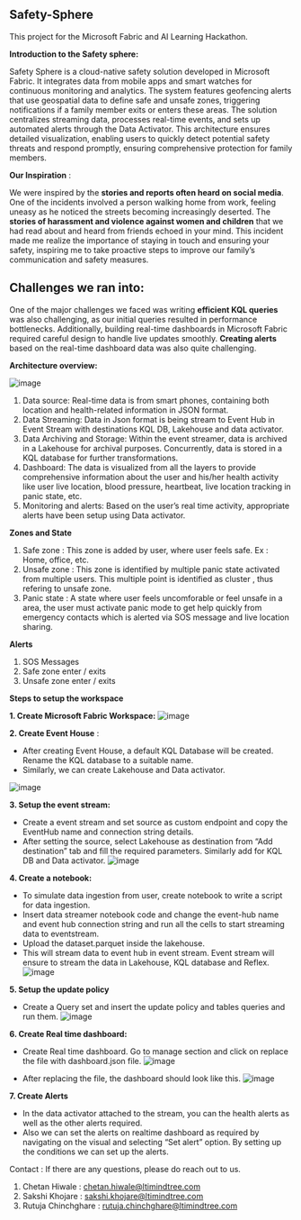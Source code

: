 ## Safety-Sphere
This project for the Microsoft Fabric and AI Learning Hackathon. 


**Introduction to the Safety sphere:**

Safety Sphere is a cloud-native safety solution developed in Microsoft Fabric. It integrates data from mobile apps and smart watches for continuous monitoring and analytics. The system features geofencing alerts that use geospatial data to define safe and unsafe zones, triggering notifications if a family member exits or enters these areas.
The solution centralizes streaming data, processes real-time events, and sets up automated alerts through the Data Activator. This architecture ensures detailed visualization, enabling users to quickly detect potential safety threats and respond promptly, ensuring comprehensive protection for family members.

**Our Inspiration** :

We were inspired by the **stories and reports often heard on social media**. One of the incidents involved a person walking home from work, feeling uneasy as he noticed the streets becoming increasingly deserted. The **stories of harassment and violence against women and children** that we had read about and heard from friends echoed in your mind. This incident made me realize the importance of staying in touch and ensuring your safety, inspiring me to take proactive steps to improve our family’s communication and safety measures.

## Challenges we ran into:
One of the major challenges we faced was writing **efficient KQL queries** was also challenging, as our initial queries resulted in performance bottlenecks. Additionally, building real-time dashboards in Microsoft Fabric required careful design to handle live updates smoothly. **Creating alerts** based on the real-time dashboard data was also quite challenging.


**Architecture overview:**

![image](https://github.com/user-attachments/assets/8b525841-270b-4ae6-b66b-585547e17579)

 
1.	Data source: Real-time data is from smart phones, containing both location and health-related information in JSON format. 
2.	Data Streaming: Data in Json format is being stream to Event Hub in Event Stream with destinations KQL DB, Lakehouse and data activator. 
3.	Data Archiving and Storage:  Within the event streamer, data is archived in a Lakehouse for archival purposes. Concurrently, data is stored in a KQL database for further transformations. 
4.	Dashboard: The data is visualized from all the layers to provide comprehensive information about the user and his/her health activity like user live location, blood pressure, heartbeat, live location tracking in panic state, etc. 
5.	Monitoring and alerts: Based on the user’s real time activity, appropriate alerts have been setup using Data activator. 


**Zones and State**

1. Safe zone : This zone is added by user, where user feels safe. Ex : Home, office, etc.
2. Unsafe zone : This zone is identified by multiple panic state activated from multiple users. This multiple point is identified as cluster , thus refering to unsafe zone.
3. Panic state : A state where user feels uncomforable or feel unsafe in a area, the user must activate panic mode to get help quickly from emergency contacts which is alerted via SOS message and live location sharing. 

**Alerts**
1. SOS Messages
2. Safe zone enter / exits
3. Unsafe zone enter / exits

**Steps to setup the workspace**

**1. Create Microsoft Fabric Workspace:**
![image](https://github.com/user-attachments/assets/68878550-1343-4b2a-b24b-89f4ab5ce223)
 

**2. Create Event House** : 
- After creating Event House, a default KQL Database will be created. Rename the KQL database to a suitable name.
- Similarly, we can create Lakehouse and Data activator.

 ![image](https://github.com/user-attachments/assets/11c32ede-8af6-4084-975a-68460a82e16c)


**3. Setup the event stream:**
- Create a event stream and set source as custom endpoint and copy the EventHub name and connection string details. 
- After setting the source, select Lakehouse as destination from “Add destination” tab and fill the required parameters. Similarly add for KQL DB and Data activator.
![image](https://github.com/user-attachments/assets/f998946c-a010-472b-8df0-aeb27912b926)

 
**4. Create a notebook:**
- To simulate data ingestion from user, create notebook to write a script for data ingestion. 
- Insert data streamer notebook code and change the event-hub name and event hub connection string and run all the cells to start streaming data to eventstream. 
- Upload the dataset.parquet inside the lakehouse.
- This will stream data to event hub in event stream. Event stream will ensure to stream the data in Lakehouse, KQL database and Reflex.  
 ![image](https://github.com/user-attachments/assets/8dfc2218-bc57-475e-86a9-b426724ddb08)



**5. Setup the update policy** 
- Create a Query set and insert the update policy and tables queries and run them.
 ![image](https://github.com/user-attachments/assets/d045bbe7-0daf-4a7f-b917-0b023190e878)


**6. Create Real time dashboard:**
- Create Real time dashboard. Go to manage section and click on replace the file with dashboard.json file. 
 ![image](https://github.com/user-attachments/assets/d46d2837-95f5-42a9-a72e-58f468a4f308)

- After replacing the file, the dashboard should look like this.
![image](https://github.com/user-attachments/assets/0e10e932-90b4-4e3d-b519-05194933359b)

 
**7. Create Alerts** 
- In the data activator attached to the stream, you can the health alerts as well as the other alerts required. 
- Also we can set the alerts on realtime dashboard as required by navigating on the visual and selecting “Set alert” option. By setting up the conditions we can set up the alerts.


Contact :
If there are any questions, please do reach out to us.
1. Chetan Hiwale : chetan.hiwale@ltimindtree.com
2. Sakshi Khojare : sakshi.khojare@ltimindtree.com
3. Rutuja Chinchghare : rutuja.chinchghare@ltimindtree.com

